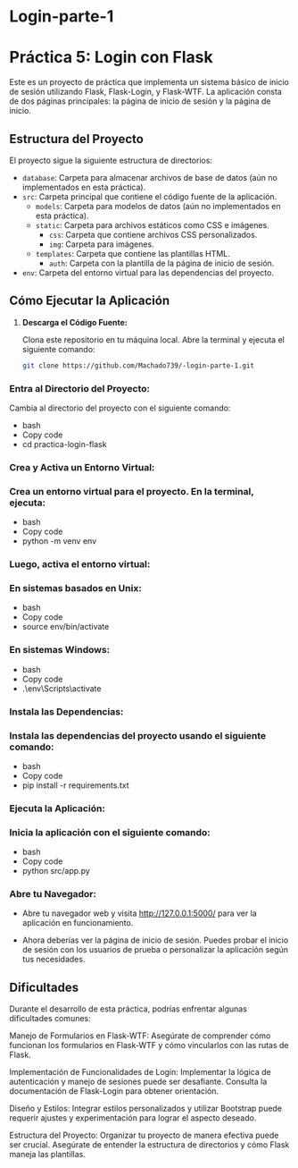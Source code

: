 # Login-parte-1
# Práctica 5: Login con Flask

Este es un proyecto de práctica que implementa un sistema básico de inicio de sesión utilizando Flask, Flask-Login, y Flask-WTF. La aplicación consta de dos páginas principales: la página de inicio de sesión y la página de inicio.

## Estructura del Proyecto

El proyecto sigue la siguiente estructura de directorios:

- `database`: Carpeta para almacenar archivos de base de datos (aún no implementados en esta práctica).
- `src`: Carpeta principal que contiene el código fuente de la aplicación.
  - `models`: Carpeta para modelos de datos (aún no implementados en esta práctica).
  - `static`: Carpeta para archivos estáticos como CSS e imágenes.
    - `css`: Carpeta que contiene archivos CSS personalizados.
    - `img`: Carpeta para imágenes.
  - `templates`: Carpeta que contiene las plantillas HTML.
    - `auth`: Carpeta con la plantilla de la página de inicio de sesión.
- `env`: Carpeta del entorno virtual para las dependencias del proyecto.
## Cómo Ejecutar la Aplicación

1. **Descarga el Código Fuente:**

   Clona este repositorio en tu máquina local. Abre la terminal y ejecuta el siguiente comando:

   ```bash
   git clone https://github.com/Machado739/-login-parte-1.git
### Entra al Directorio del Proyecto:

Cambia al directorio del proyecto con el siguiente comando:

- bash
- Copy code
- cd practica-login-flask
### Crea y Activa un Entorno Virtual:

### Crea un entorno virtual para el proyecto. En la terminal, ejecuta:

- bash
- Copy code
- python -m venv env
### Luego, activa el entorno virtual:

### En sistemas basados en Unix:

- bash
- Copy code
- source env/bin/activate
### En sistemas Windows:

- bash
- Copy code
- .\env\Scripts\activate
### Instala las Dependencias:

### Instala las dependencias del proyecto usando el siguiente comando:

- bash
- Copy code
- pip install -r requirements.txt
### Ejecuta la Aplicación:

### Inicia la aplicación con el siguiente comando:

- bash
- Copy code
- python src/app.py
### Abre tu Navegador:

- Abre tu navegador web y visita http://127.0.0.1:5000/ para ver la aplicación en funcionamiento.

- Ahora deberías ver la página de inicio de sesión. Puedes probar el inicio de sesión con los usuarios de prueba o personalizar la aplicación según tus necesidades.

## Dificultades
Durante el desarrollo de esta práctica, podrías enfrentar algunas dificultades comunes:

Manejo de Formularios en Flask-WTF: Asegúrate de comprender cómo funcionan los formularios en Flask-WTF y cómo vincularlos con las rutas de Flask.

Implementación de Funcionalidades de Login: Implementar la lógica de autenticación y manejo de sesiones puede ser desafiante. Consulta la documentación de Flask-Login para obtener orientación.

Diseño y Estilos: Integrar estilos personalizados y utilizar Bootstrap puede requerir ajustes y experimentación para lograr el aspecto deseado.

Estructura del Proyecto: Organizar tu proyecto de manera efectiva puede ser crucial. Asegúrate de entender la estructura de directorios y cómo Flask maneja las plantillas.
